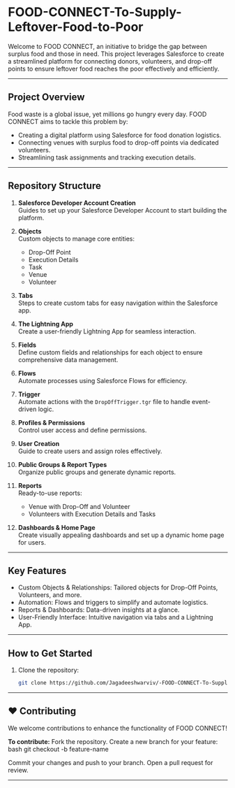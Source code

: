 # FOOD-CONNECT-To-Supply-Leftover-Food-to-Poor  

Welcome to FOOD CONNECT, an initiative to bridge the gap between surplus food and those in need. This project leverages Salesforce to create a streamlined platform for connecting donors, volunteers, and drop-off points to ensure leftover food reaches the poor effectively and efficiently.  

---

## Project Overview  

Food waste is a global issue, yet millions go hungry every day. FOOD CONNECT aims to tackle this problem by:  
- Creating a digital platform using Salesforce for food donation logistics.  
- Connecting venues with surplus food to drop-off points via dedicated volunteers.  
- Streamlining task assignments and tracking execution details.  

---

## Repository Structure  

1. **Salesforce Developer Account Creation**  
   Guides to set up your Salesforce Developer Account to start building the platform.  

2. **Objects**  
   Custom objects to manage core entities:  
   - Drop-Off Point  
   - Execution Details  
   - Task  
   - Venue  
   - Volunteer  

3. **Tabs**  
   Steps to create custom tabs for easy navigation within the Salesforce app.  

4. **The Lightning App**  
   Create a user-friendly Lightning App for seamless interaction.  

5. **Fields**  
   Define custom fields and relationships for each object to ensure comprehensive data management.  

6. **Flows**  
   Automate processes using Salesforce Flows for efficiency.  

7. **Trigger**  
   Automate actions with the `DropOffTrigger.tgr` file to handle event-driven logic.  

8. **Profiles & Permissions**  
   Control user access and define permissions.  

9. **User Creation**  
   Guide to create users and assign roles effectively.  

10. **Public Groups & Report Types**  
    Organize public groups and generate dynamic reports.  

11. **Reports**  
    Ready-to-use reports:  
    - Venue with Drop-Off and Volunteer  
    - Volunteers with Execution Details and Tasks  

12. **Dashboards & Home Page**  
    Create visually appealing dashboards and set up a dynamic home page for users.  

---

## Key Features  

- Custom Objects & Relationships: Tailored objects for Drop-Off Points, Volunteers, and more.  
- Automation: Flows and triggers to simplify and automate logistics.  
- Reports & Dashboards: Data-driven insights at a glance.  
- User-Friendly Interface: Intuitive navigation via tabs and a Lightning App.  

---

## How to Get Started  

1. Clone the repository:  
   ```bash
   git clone https://github.com/Jagadeeshwarviv/-FOOD-CONNECT-To-Supply-Leftover-Food-to-Poor.git

   
---   


## ❤️ Contributing
We welcome contributions to enhance the functionality of FOOD CONNECT! 

**To contribute:** Fork the repository.
Create a new branch for your feature:
bash
git checkout -b feature-name  

Commit your changes and push to your branch.
Open a pull request for review.

---


